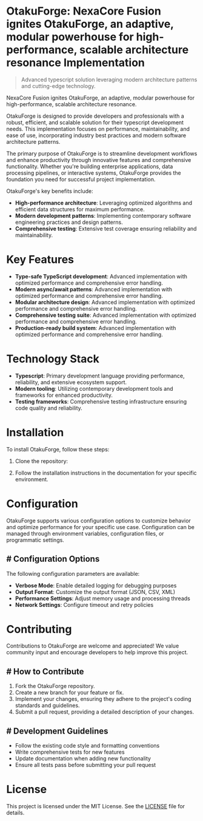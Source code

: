 <!-- fallback_OtakuForge_20250803183810_12754 -->

# OtakuForge: NexaCore Fusion ignites OtakuForge, an adaptive, modular powerhouse for high-performance, scalable architecture resonance Implementation
> Advanced typescript solution leveraging modern architecture patterns and cutting-edge technology.

NexaCore Fusion ignites OtakuForge, an adaptive, modular powerhouse for high-performance, scalable architecture resonance.

OtakuForge is designed to provide developers and professionals with a robust, efficient, and scalable solution for their typescript development needs. This implementation focuses on performance, maintainability, and ease of use, incorporating industry best practices and modern software architecture patterns.

The primary purpose of OtakuForge is to streamline development workflows and enhance productivity through innovative features and comprehensive functionality. Whether you're building enterprise applications, data processing pipelines, or interactive systems, OtakuForge provides the foundation you need for successful project implementation.

OtakuForge's key benefits include:

* **High-performance architecture**: Leveraging optimized algorithms and efficient data structures for maximum performance.
* **Modern development patterns**: Implementing contemporary software engineering practices and design patterns.
* **Comprehensive testing**: Extensive test coverage ensuring reliability and maintainability.

# Key Features

* **Type-safe TypeScript development**: Advanced implementation with optimized performance and comprehensive error handling.
* **Modern async/await patterns**: Advanced implementation with optimized performance and comprehensive error handling.
* **Modular architecture design**: Advanced implementation with optimized performance and comprehensive error handling.
* **Comprehensive testing suite**: Advanced implementation with optimized performance and comprehensive error handling.
* **Production-ready build system**: Advanced implementation with optimized performance and comprehensive error handling.

# Technology Stack

* **Typescript**: Primary development language providing performance, reliability, and extensive ecosystem support.
* **Modern tooling**: Utilizing contemporary development tools and frameworks for enhanced productivity.
* **Testing frameworks**: Comprehensive testing infrastructure ensuring code quality and reliability.

# Installation

To install OtakuForge, follow these steps:

1. Clone the repository:


2. Follow the installation instructions in the documentation for your specific environment.

# Configuration

OtakuForge supports various configuration options to customize behavior and optimize performance for your specific use case. Configuration can be managed through environment variables, configuration files, or programmatic settings.

## # Configuration Options

The following configuration parameters are available:

* **Verbose Mode**: Enable detailed logging for debugging purposes
* **Output Format**: Customize the output format (JSON, CSV, XML)
* **Performance Settings**: Adjust memory usage and processing threads
* **Network Settings**: Configure timeout and retry policies

# Contributing

Contributions to OtakuForge are welcome and appreciated! We value community input and encourage developers to help improve this project.

## # How to Contribute

1. Fork the OtakuForge repository.
2. Create a new branch for your feature or fix.
3. Implement your changes, ensuring they adhere to the project's coding standards and guidelines.
4. Submit a pull request, providing a detailed description of your changes.

## # Development Guidelines

* Follow the existing code style and formatting conventions
* Write comprehensive tests for new features
* Update documentation when adding new functionality
* Ensure all tests pass before submitting your pull request

# License

This project is licensed under the MIT License. See the [LICENSE](https://github.com/xgek/OtakuForge/blob/main/LICENSE) file for details.
